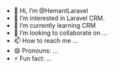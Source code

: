 - 👋 Hi, I’m @HemantLaravel
- 👀 I’m interested in Laravel CRM.
- 🌱 I’m currently learning CRM
- 💞️ I’m looking to collaborate on ...
- 📫 How to reach me ...
- 😄 Pronouns: ...
- ⚡ Fun fact: ...

<!---
HemantLaravel/HemantLaravel is a ✨ special ✨ repository because its `README.md` (this file) appears on your GitHub profile.
You can click the Preview link to take a look at your changes.
--->
